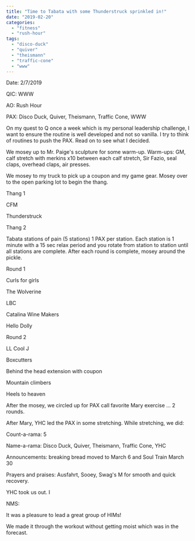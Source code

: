 ```yaml
---
title: "Time to Tabata with some Thunderstruck sprinkled in!"
date: "2019-02-20"
categories: 
  - "fitness"
  - "rush-hour"
tags: 
  - "disco-duck"
  - "quiver"
  - "theismann"
  - "traffic-cone"
  - "www"
---
```


Date: 2/7/2019

QIC: WWW

AO: Rush Hour

PAX: Disco Duck, Quiver, Theismann, Traffic Cone, WWW

On my quest to Q once a week which is my personal leadership challenge, I want to ensure the routine is well developed and not so vanilla. I try to think of routines to push the PAX. Read on to see what I decided.

We mosey up to Mr. Paige's sculpture for some warm-up. Warm-ups: GM, calf stretch with merkins x10 between each calf stretch, Sir Fazio, seal claps, overhead claps, air presses.

We mosey to my truck to pick up a coupon and my game gear. Mosey over to the open parking lot to begin the thang.

Thang 1

CFM

Thunderstruck

Thang 2

Tabata stations of pain (5 stations) 1 PAX per station. Each station is 1 minute with a 15 sec relax period and you rotate from station to station until all stations are complete. After each round is complete, mosey around the pickle.

Round 1

Curls for girls

The Wolverine

LBC

Catalina Wine Makers

Hello Dolly

Round 2

LL Cool J

Boxcutters

Behind the head extension with coupon

Mountain climbers

Heels to heaven

After the mosey, we circled up for PAX call favorite Mary exercise ... 2 rounds.

After Mary, YHC led the PAX in some stretching. While stretching, we did:

Count-a-rama: 5

Name-a-rama: Disco Duck, Quiver, Theismann, Traffic Cone, YHC

Announcements: breaking bread moved to March 6 and Soul Train March 30

Prayers and praises: Ausfahrt, Sooey, Swag's M for smooth and quick recovery.

YHC took us out. I

NMS:

It was a pleasure to lead a great group of HIMs!

We made it through the workout without getting moist which was in the forecast.
